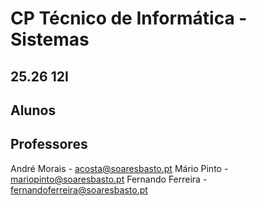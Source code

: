 # CP Técnico de Informática - Sistemas
## 25.26 12I

## Alunos


## Professores
André Morais - acosta@soaresbasto.pt
Mário Pinto - mariopinto@soaresbasto.pt
Fernando Ferreira - fernandoferreira@soaresbasto.pt